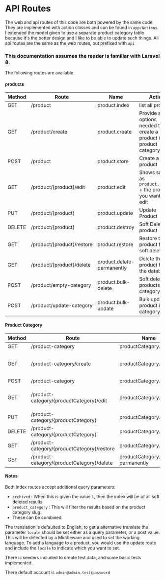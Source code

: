 # API Routes

The web and api routes of this code are both powered by the same code. They are implemented with action classes and can be found in `app/Actions`. I extended the model given to use a separate product category table because it's the better design and I like to be able to update such things. All api routes are the same as the web routes, but prefixed with `api`

### This documentation assumes the reader is familiar with Laravel 8.

The following routes are available.

#### products

| Method | Route | Name | Action |
| ------ | ------ | ------ | ------ |
| GET | /product | product.index |list all products |
| GET | /product/create | product.create | Provide all options needed to create a product (the product category list) |
| POST | /product | product.store | Create a new product |
| GET | /product/{product}/edit | product.edit | Shows same as `product.create` + the product you want to edit |
| PUT | /product/{product} | product.update | Update Product |
| DELETE | /product/{product} | product.destroy | Soft Delete the product |
| GET | /product/{product}/restore | product.restore | Restore the product from soft delete |
| GET | /product/{product}/delete | product.delete-permanently | Delete the product from the database |
| POST | /product/empty-category | product.bulk-delete | Soft delete all products in a category |
| POST | /product/update-category | product.bulk-update | Bulk update all product in a category |

#### Product Category

| Method | Route | Name | Action |
| ------ | ------ | ------ | ------ |
| GET | /product-category | productCategory.index | list all categories |
| GET | /product-category/create | productCategory.create | Empty for json, but would be used as above to deliver dependencies |
| POST | /product-category | productCategory.store | Create a new category |
| GET | /product-category/{productCategory}/edit | productCategory.edit | Shows same as `productCategory.create` + the category you want to edit |
| PUT | /product-category/{productCategory} | productCategory.update | Update category |
| DELETE | /product-category/{productCategory} | productCategory.destroy | Soft Delete the category |
| GET | /product-category/{productCategory}/restore | productCategory.restore | Restore the category from soft delete |
| GET | /product-category/{productCategory}/delete | productCategory.delete-permanently | Delete the  category from the database |

#### Notes

Both Index routes accept additional query parameters:
- `archived` : When this is given the value `1`, then the index will be of all soft deleted results.
- `product_category` : This will filter the results based on the product category slug.
- These can be combined

The translation is defaulted to English, to get a alternative translate the parameter `locale` should be set either as a query parameter, or a post value. This will be detected by a Middleware and used to set the working language. To add a language to a product, you would use the update route and include the `locale` to indicate which you want to set.

There is seeders included to create test data, and some basic tests implemented.

There default account is `admin@admin.test`/`password`
